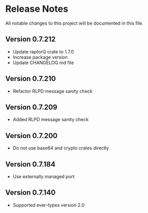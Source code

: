 # Release Notes

All notable changes to this project will be documented in this file.

## Version 0.7.212

- Update raptorQ crate to 1.7.0
- Increase package version
- Update CHANGELOG.md file

## Version 0.7.210

- Refactor RLPD message sanity check

## Version 0.7.209

- Added RLPD message sanity check

## Version 0.7.200

- Do not use base64 and crypto crates directly

## Version 0.7.184

- Use externally managed port

## Version 0.7.140

- Supported ever-types version 2.0